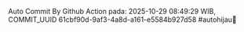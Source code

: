 Auto Commit By Github Action pada: 2025-10-29 08:49:29 WIB, COMMIT_UUID 61cbf90d-9af3-4a8d-a161-e5584b927d58 #autohijau🗿
